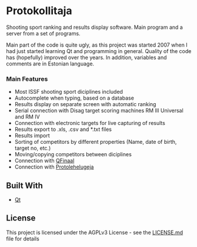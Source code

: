 # Protokollitaja
Shooting sport ranking and results display software. Main program and a server from a set of programs.

Main part of the code is quite ugly, as this project was started 2007 when I had just started learning Qt and programming in general. Quality of the code has (hopefully) improved over the years. In addition, variables and comments are in Estonian language.

### Main Features
* Most ISSF shooting sport diciplines included
* Autocomplete when typing, based on a database
* Results display on separate screen with automatic ranking
* Serial connection with Disag target scoring machines RM III Universal and RM IV
* Connection with electronic targets for live capturing of results
* Results export to .xls, .csv and *.txt files
* Results import
* Sorting of competitors by different properties (Name, date of birth, target no, etc.)
* Moving/copying competitors between diciplines
* Connection with [QFinaal](https://github.com/ymeramees/qfinaal)
* Connection with [Protolehelugeja](https://github.com/ymeramees/protolehelugeja)

## Built With

* [Qt](http://www.qt-project.org)

## License

This project is licensed under the AGPLv3 License - see the [LICENSE.md](LICENSE.md) file for details
